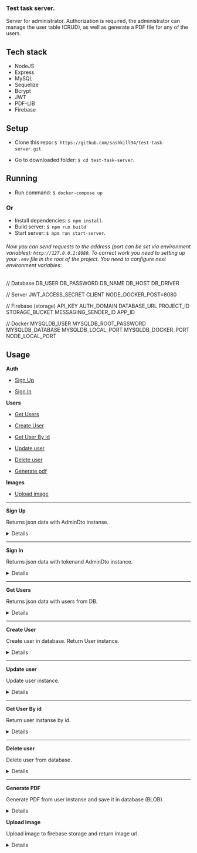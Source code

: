 ### Test task server.

Server for administrator. Authorization is required, the administrator can manage the user table (CRUD), as well as generate a PDF file for any of the users.

 ## Tech stack
 - NodeJS
 - Express
 - MySQL
 - Sequelize
 - Bcrypt
 - JWT
 - PDF-LIB
 - Firebase

##  Setup

- Clone this repo: `$ https://github.com/sashkill94/test-task-server.git`.

- Go to downloaded folder: `$ cd test-task-server`.

##  Running
- Run command: `$ docker-compose up`

 ### Or
- Install dependencies: `$ npm install`.
- Build server: `$ npm run build`
- Start server: `$ npm run start-server`.

###### Now you can send requests to the address (port can be set via environment variables): `http://127.0.0.1:8080`. To correct work you need to setting up your `.env` file in the root of the project. You need to configure next environment variables:
##

// Database
DB_USER
DB_PASSWORD
DB_NAME
DB_HOST
DB_DRIVER

// Server
JWT_ACCESS_SECRET 
CLIENT 
NODE_DOCKER_POST=8080

// Firebase (storage)
API_KEY
AUTH_DOMAIN
DATABASE_URL
PROJECT_ID
STORAGE_BUCKET
MESSAGING_SENDER_ID
APP_ID

// Docker
MYSQLDB_USER
MYSQLDB_ROOT_PASSWORD
MYSQLDB_DATABASE
MYSQLDB_LOCAL_PORT
MYSQLDB_DOCKER_PORT
NODE_LOCAL_PORT

##  Usage

 **Auth**

- [Sign Up](#sign-up)

- [Sign In](#sign-in)

 **Users**

- [Get Users](#get-users)

- [Create User](#create-user)

- [Get User By id](#get-user-by-id)

- [Update user](#update-user)

- [Delete user](#delete-user)

- [Generate pdf](#user-pdf])

 **Images**

- [Upload image](#uplaod-image)

----


<a id="sign-up"></a>**Sign Up**


Returns json data with AdminDto instanse.

<details>

* **URL**

/api/auth/signup

* **Method:**

`POST`

* **Headers:**

`'Content-Type': 'application/json'`

* **URL Params**

None

* **Query Params**

None

* **Data Params**
```json
{

"email": "test@test.test",

"password": "password"

}
```


* **Success Response:**

* **Code:** 201 CREATED <br />

**Content:**

```json

{
    "id": 2,
    "email": "test@test.test"
}

```

* **Error Response:**

* **Code:** 400 BAD REQUEST <br />

**Content:**
``` json

{

"message": "User with this email already exists."

}

```
* **Code:** 400 BAD REQUEST <br />

**Content:**
``` json

{

"message": "Validation error",

"errors": [

  {

   "value": "te11st@test",

   "msg": "Email must match the pattern",

   "param": "email",

   "location": "body"

  },

  {

  "value": "",

   "msg": "Username should not be empty",

   "param": "username",

   "location": "body"

  },

  {

"value": "",

   "msg": "Password should not be empty",

   "param": "password",

   "location": "body"

  }

]

}

```

* **Notes:**

None

</details>

----

<a id="sign-in"></a>**Sign In**

Returns json data with tokenand AdminDto instance.

<details>

* **URL**

/api/auth/signin

* **Method:**

`POST`

* **Headers:**

`'Content-Type': 'application/json'`

* **URL Params**

None

* **Query Params**

None

* **Data Params**

```json

{

"email": "test@test.test",
"password": "password"
 
}


```

* **Success Response:**

* **Code:** 200 OK <br />

**Content:**

```json

{
    "accessToken": "eyJhbGciOiJIUzI1NiIsInR5cCI6IkpXVCJ9.eyJpZCI6MSwiZW1haWwiOiJzYWQxMjNAc2FkLmFzZCIsImlhdCI6MTY4MjAxMjcxMiwiZXhwIjoxNjgyMDk5MTEyfQ.iyqbeZaG-ooP_oaG5b0a_42Sa5kuT9K3f_-turCokAI",
    "admin": {
        "id": 2,
        "email": "test@test.test"
    }
}

```


* **Error Response:**

*  **Code:** 400 BAD REQUEST <br />

**Content:**
``` json

{

"message": "Wrong password"

}

```
* **Code:** 400 BAD REQUEST <br />

**Content:**
``` json

{

"message": "Validation error",

"errors": [

  {

   "value": "te11st@test",

   "msg": "Email must match the pattern",

   "param": "email",

   "location": "body"

  },

  {

   "value": "",

   "msg": "Password should not be empty",

   "param": "password",

   "location": "body"

  }

]

}

```

* **Code:** 404 NOT FOUND <br />

**Content:**

```json

{

"message": "User test@test.test not found."

}

```

* **Notes:**

None

</details>

----



<a id="get-users"></a>**Get Users**

Returns json data with users from DB.

<details>

* **URL**

/api/users/

* **Method:**

`GET`

* **Headers:**

`'Authorization': 'Bearer ${accessToken}'`

* **URL Params**

None

* **Query Params**

None

* **Data Params**

None


* **Success Response:**

* **Code:** 200 OK <br />

**Content:**

```json

[
    {
        "id": 1,
        "email": "test@test.tq",
        "firstName": "tester",
        "lastName": "Tester",
        "image": "",
        "pdf": null,
        "createdAt": "2023-04-20T18:22:40.000Z",
        "updatedAt": "2023-04-20T18:22:40.000Z"
    }
]
```

* **Error Response:**

* **Code:** 401 # UNAUTHORIZED <br />

**Content:**

```json

{

"message": "Unauthorized"

}

```

* **Notes:**

None

</details>

----

<a id="create-user"></a>**Create User**

Create user in database. Return User instance.

<details>

* **URL**

/api/users/

* **Method:**

`POST`

* **Headers:**

`'Authorization': 'Bearer ${accessToken}'`

* **URL Params**

None

* **Query Params**

None

* **Data Params**
* 
```json

    {
        "email": "test@test.tq" (requared, isEmail),
        "firstName": "tester", (required)
        "lastName": "Tester", (required)
        "image": "", (optional, isUrl)
    }

```

None


* **Success Response:**

* **Code:** 201 CREATED <br />

**Content:**

```json

    {
        "id": 1,
        "email": "test@test.tq",
        "firstName": "tester",
        "lastName": "Tester",
        "image": "",
        "pdf": null,
        "createdAt": "2023-04-20T18:22:40.000Z",
        "updatedAt": "2023-04-20T18:22:40.000Z"
    }

```

* **Error Response:**

* **Code:** 401 # UNAUTHORIZED <br />

**Content:**

```json

{

"message": "Unauthorized"

}


```
* **Code:** 400 BAD REQUEST <br />

* **Notes:**

None

</details>

----

<a id="update-user"></a>**Update user**


Update user instance.

<details>

* **URL**

/api/users/:id

* **Method:**

`PUT`

* **Headers:**

`'Authorization': 'Bearer ${accessToken}'`

* **URL Params**

`id: user id`

None

* **Query Params**

None

* **Data Params**
* 
```json

    {
        "email": "test@test.tq" (requared, isEmail),
        "firstName": "tester", (required)
        "lastName": "Tester", (required)
        "image": "", (optional, isUrl)
    }

```

* **Success Response:**

* **Code:** 200 OK <br />

**Content:**

None

* **Error Response:**

* **Code:** 401 # UNAUTHORIZED <br />

**Content:**

```json

{

"message": "Unauthorized"

}

```

* **Notes:**

None

</details>

----

<a id="get-user-by-id"></a>**Get User By id**

Return user instanse by id.

<details>

* **URL**

/api/users/:id

* **Method:**

`GET`

* **Headers:**

`'Authorization': 'Bearer ${accessToken}'`

* **URL Params**

`id: user id`

* **Query Params**

None

* **Data Params**

None

* **Success Response:**

* **Code:** 200 OK <br />

**Content:**

```json

{
    "id": 1,
    "email": "test@test.tq",
    "firstName": "tester",
    "lastName": "Tester",
    "image": "",
    "pdf": null,
    "createdAt": "2023-04-20T18:22:40.000Z",
    "updatedAt": "2023-04-20T18:22:40.000Z"
}
```

* **Error Response:**

* **Code:** 401 # UNAUTHORIZED <br />

**Content:**

```json

{

"message": "Unauthorized"

}

```

* **Code:** 404 # NOT FOUND <br />

**Content:**

```json

{

"message": "Cannot find user with id - ${id}"

}

```

* **Notes:**

None

</details>

----

<a name="delete-user"></a>**Delete user**

Delete user from database.

<details>

* **URL**

/api/users/:id

* **Method:**

`DELETE`

* **Headers:**

None

* **URL Params**

`id : user id`

* **Query Params**

None

* **Data Params**

None

* **Success Response:**

* **Code:** 204 NO CONTENT <br />

**Content:**

None

* **Error Response:**

* **Code:** 404 # NOT FOUND <br />

**Content:**

```json

{
    "message": "Cannot find user with id - ${id}"
}

```

* **Notes:**

None

</details>

----

<a name="user-pdf"></a>**Generate PDF**

Generate PDF from user instanse and save it in database (BLOB).

<details>

* **URL**

/api/users/pdf

* **Method:**

`POST`

* **Headers:**

None

* **URL Params**

None

* **Query Params**

None

* **Data Params**
```json
{
    "email" : "tets@test.test"
}
```

* **Success Response:**

* **Code:** 200 OK <br />

**Content:**

```json

{
    "result": boolean
}

```

* **Error Response:**

* **Code:** 404 # NOT FOUND <br />

**Content:**

```json

{
    "message": "`Cannot find user with email - ${email}`"
}

```

* **Notes:**

None

</details>

<a id="uplaod-image"></a>**Upload image**


Upload image to firebase storage and return image url.

<details>

* **URL**

/api/images/

* **Method:**

`POST`

* **Headers:**

`'Content-Type': 'application/json'`

* **URL Params**

None

* **Query Params**

None

* **Data Params**
```
file: image file
```


* **Success Response:**

* **Code:** 200 OK <br />

**Content:**

```json

{
    "imageUrl": "imageUrl"
}

```

* **Error Response:**

* **Code:** 400 BAD REQUEST <br />

**Content:**
``` json

{

"message": "Image is required."

}

{

"message": "Data should be an image."

}

```

* **Notes:**

None

</details>

